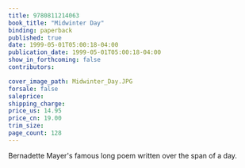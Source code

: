 ```yaml
---
title: 9780811214063
book_title: "Midwinter Day"
binding: paperback
published: true
date: 1999-05-01T05:00:18-04:00
publication_date: 1999-05-01T05:00:18-04:00
show_in_forthcoming: false
contributors:

cover_image_path: Midwinter_Day.JPG
forsale: false
saleprice:
shipping_charge:
price_us: 14.95
price_cn: 19.00
trim_size:
page_count: 128
---
```

Bernadette Mayer's famous long poem written over the span of a day.

